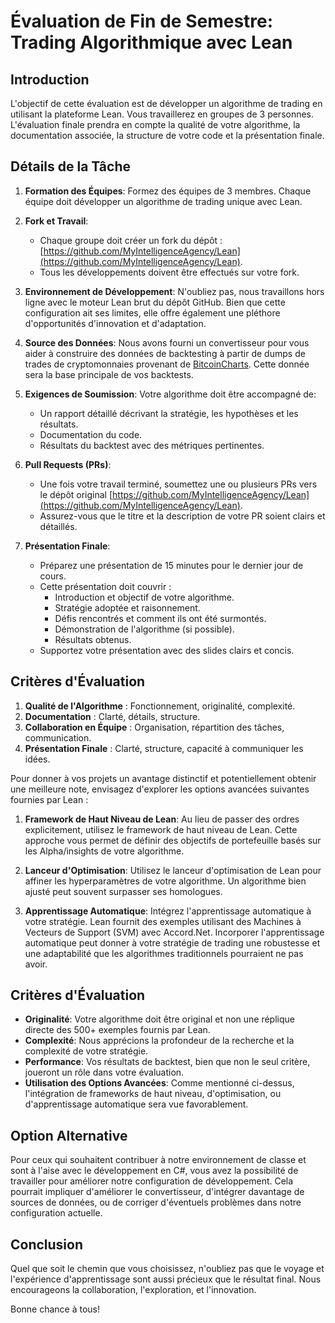 # Évaluation de Fin de Semestre: Trading Algorithmique avec Lean

## Introduction

L'objectif de cette évaluation est de développer un algorithme de trading en utilisant la plateforme Lean. Vous travaillerez en groupes de 3 personnes. L'évaluation finale prendra en compte la qualité de votre algorithme, la documentation associée, la structure de votre code et la présentation finale.

## Détails de la Tâche

1. **Formation des Équipes**: Formez des équipes de 3 membres. Chaque équipe doit développer un algorithme de trading unique avec Lean.

2. **Fork et Travail**:
   - Chaque groupe doit créer un fork du dépôt : [https://github.com/MyIntelligenceAgency/Lean](https://github.com/MyIntelligenceAgency/Lean).
   - Tous les développements doivent être effectués sur votre fork.

3. **Environnement de Développement**: N'oubliez pas, nous travaillons hors ligne avec le moteur Lean brut du dépôt GitHub. Bien que cette configuration ait ses limites, elle offre également une pléthore d'opportunités d'innovation et d'adaptation.

4. **Source des Données**: Nous avons fourni un convertisseur pour vous aider à construire des données de backtesting à partir de dumps de trades de cryptomonnaies provenant de [BitcoinCharts](https://api.bitcoincharts.com/v1/csv/). Cette donnée sera la base principale de vos backtests.

5. **Exigences de Soumission**: Votre algorithme doit être accompagné de:
   - Un rapport détaillé décrivant la stratégie, les hypothèses et les résultats.
   - Documentation du code.
   - Résultats du backtest avec des métriques pertinentes.
    
6. **Pull Requests (PRs)**:
   - Une fois votre travail terminé, soumettez une ou plusieurs PRs vers le dépôt original [https://github.com/MyIntelligenceAgency/Lean](https://github.com/MyIntelligenceAgency/Lean).
   - Assurez-vous que le titre et la description de votre PR soient clairs et détaillés.

7. **Présentation Finale**:
   - Préparez une présentation de 15 minutes pour le dernier jour de cours.
   - Cette présentation doit couvrir :
     - Introduction et objectif de votre algorithme.
     - Stratégie adoptée et raisonnement.
     - Défis rencontrés et comment ils ont été surmontés.
     - Démonstration de l'algorithme (si possible).
     - Résultats obtenus.
   - Supportez votre présentation avec des slides clairs et concis.

## Critères d'Évaluation

1. **Qualité de l'Algorithme** : Fonctionnement, originalité, complexité.
2. **Documentation** : Clarté, détails, structure.
3. **Collaboration en Équipe** : Organisation, répartition des tâches, communication.
4. **Présentation Finale** : Clarté, structure, capacité à communiquer les idées.

Pour donner à vos projets un avantage distinctif et potentiellement obtenir une meilleure note, envisagez d'explorer les options avancées suivantes fournies par Lean :

1. **Framework de Haut Niveau de Lean**: Au lieu de passer des ordres explicitement, utilisez le framework de haut niveau de Lean. Cette approche vous permet de définir des objectifs de portefeuille basés sur les Alpha/insights de votre algorithme.
   
2. **Lanceur d'Optimisation**: Utilisez le lanceur d'optimisation de Lean pour affiner les hyperparamètres de votre algorithme. Un algorithme bien ajusté peut souvent surpasser ses homologues.
   
3. **Apprentissage Automatique**: Intégrez l'apprentissage automatique à votre stratégie. Lean fournit des exemples utilisant des Machines à Vecteurs de Support (SVM) avec Accord.Net. Incorporer l'apprentissage automatique peut donner à votre stratégie de trading une robustesse et une adaptabilité que les algorithmes traditionnels pourraient ne pas avoir.

## Critères d'Évaluation

- **Originalité**: Votre algorithme doit être original et non une réplique directe des 500+ exemples fournis par Lean.
- **Complexité**: Nous apprécions la profondeur de la recherche et la complexité de votre stratégie.
- **Performance**: Vos résultats de backtest, bien que non le seul critère, joueront un rôle dans votre évaluation.
- **Utilisation des Options Avancées**: Comme mentionné ci-dessus, l'intégration de frameworks de haut niveau, d'optimisation, ou d'apprentissage automatique sera vue favorablement.

## Option Alternative

Pour ceux qui souhaitent contribuer à notre environnement de classe et sont à l'aise avec le développement en C#, vous avez la possibilité de travailler pour améliorer notre configuration de développement. Cela pourrait impliquer d'améliorer le convertisseur, d'intégrer davantage de sources de données, ou de corriger d'éventuels problèmes dans notre configuration actuelle.

## Conclusion

Quel que soit le chemin que vous choisissez, n'oubliez pas que le voyage et l'expérience d'apprentissage sont aussi précieux que le résultat final. Nous encourageons la collaboration, l'exploration, et l'innovation.

Bonne chance à tous!
